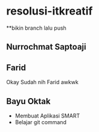 # resolusi-itkreatif

\*\*bikin branch lalu push

## Nurrochmat Saptoaji

## Farid

Okay Sudah nih Farid awkwk

## Bayu Oktak
- Membuat Aplikasi SMART
- Belajar git command